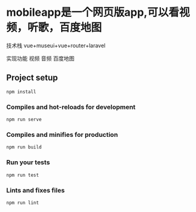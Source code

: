 # mobileapp是一个网页版app,可以看视频，听歌，百度地图

技术栈 vue+museui+vue+router+laravel

实现功能 视频 音频 百度地图 


## Project setup
```
npm install
```

### Compiles and hot-reloads for development
```
npm run serve
```

### Compiles and minifies for production
```
npm run build
```

### Run your tests
```
npm run test
```

### Lints and fixes files
```
npm run lint
```
